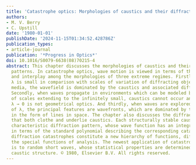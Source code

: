 ```yaml
---
title: 'Catastrophe optics: Morphologies of caustics and their diffraction patterns'
authors:
- M. V. Berry
- C. Upstill
date: '1980-01-01'
publishDate: '2024-11-15T01:34:52.428786Z'
publication_types:
- article-journal
publication: '*Progress in Optics*'
doi: 10.1016/S0079-6638(08)70215-4
abstract: This chapter discusses the morphologies of caustics and their diffraction
  patterns. In catastrophe optics, wave motion is viewed in terms of the contrast
  and interplay among the morphologies of three extreme regimes. Firstly, if the wavelength
  λ is small in comparison with scales of variation of diffracting objects or refracting
  media, the wavefield is dominated by the caustics and associated diffraction patterns.
  Secondly, when waves propagate in environments which can be modeled by a hierarchy
  of scales extending to the infinitely small, caustics cannot occur and the limit
  λ → 0 is not geometrical optics. And thirdly, when waves are explored on the scale
  of λ, the principal features are wavefronts, which are dominated by their singularities
  in the form of lines in space. The chapter also discusses the diffraction catastrophes
  that both clothe and underlie caustics. Each structurally stable caustic has its
  characteristic diffraction pattern, whose wave function has an integral representation
  in terms of the standard polynomial describing the corresponding catastrophe. The
  diffraction catastrophes constitute a new hierarchy of functions, different from
  the special functions of analysis. The newest application of catastrophe optics
  is to random short waves, whose statistical properties are determined by the random
  caustic structure. © 1980, Elsevier B.V. All rights reserved.
---
```

